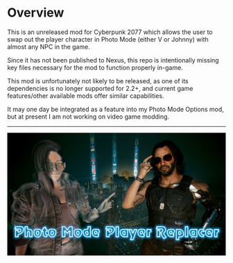 <h1>Overview</h1>

<p>This is an unreleased mod for Cyberpunk 2077 which allows the user to swap out the player character in Photo Mode (either V or Johnny) with almost any NPC in the game.</p>
<p>Since it has not been published to Nexus, this repo is intentionally missing key files necessary for the mod to function properly in-game.</p>
<p>This mod is unfortunately not likely to be released, as one of its dependencies is no longer supported for 2.2+, and current game features/other available mods offer similar capabilities.</p>
<p>It may one day be integrated as a feature into my Photo Mode Options mod, but at present I am not working on video game modding.</p>
<hr>

<img src="images/1.webp"></img>
